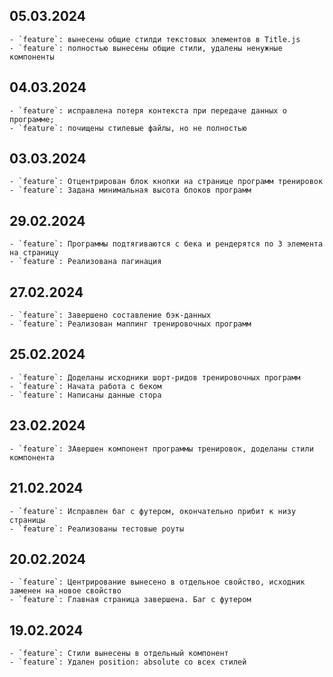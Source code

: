 ## 05.03.2024

    - `feature`: вынесены общие стилди текстовых элементов в Title.js
    - `feature`: полностью вынесены общие стили, удалены ненужные компоненты

## 04.03.2024

    - `feature`: исправлена потеря контекста при передаче данных о программе;
    - `feature`: почищены стилевые файлы, но не полностью

## 03.03.2024

    - `feature`: Отцентрирован блок кнопки на странице программ тренировок
    - `feature`: Задана минимальная высота блоков программ

## 29.02.2024

    - `feature`: Программы подтягиваются с бека и рендерятся по 3 элемента на страницу
    - `feature`: Реализована пагинация

## 27.02.2024

    - `feature`: Завершено составление бэк-данных
    - `feature`: Реализован маппинг тренировочных программ

## 25.02.2024

    - `feature`: Доделаны исходники шорт-ридов тренировочных программ
    - `feature`: Начата работа с беком
    - `feature`: Написаны данные стора

## 23.02.2024

    - `feature`: ЗАвершен компонент программы тренировок, доделаны стили компонента

## 21.02.2024

    - `feature`: Исправлен баг с футером, окончательно прибит к низу страницы
    - `feature`: Реализованы тестовые роуты

## 20.02.2024

    - `feature`: Центрирование вынесено в отдельное свойство, исходник заменен на новое свойство
    - `feature`: Главная страница завершена. Баг с футером

## 19.02.2024

    - `feature`: Стили вынесены в отдельный компонент
    - `feature`: Удален position: absolute со всех стилей
